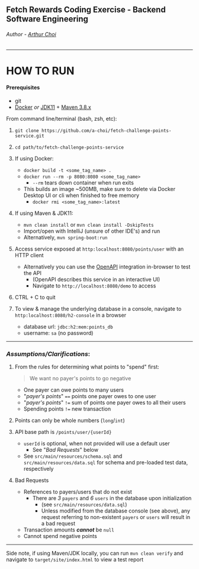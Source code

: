 
## Fetch Rewards Coding Exercise - Backend Software Engineering

###### Author - [Arthur Choi](https://github.com/a-choi)

---

# HOW TO RUN


#### Prerequisites
- git
- [Docker](https://www.docker.com/products/docker-desktop) _*or*_ [JDK11](https://openjdk.java.net/projects/jdk/11/) + [Maven 3.8.x](https://maven.apache.org/install.html)

From command line/terminal (bash, zsh, etc):
1) `git clone https://github.com/a-choi/fetch-challenge-points-service.git`
   

2) `cd path/to/fetch-challenge-points-service`
   

3) If using Docker:
   - `docker build -t <some_tag_name> .`
   - `docker run --rm -p 8080:8080 <some_tag_name>`
      - `--rm` tears down container when run exits 
   - This builds an image ~500MB, make sure to delete via Docker Desktop UI or cli when finished to free memory 
      - `docker rmi <some_tag_name>:latest`
   

4) If using Maven & JDK11:
   - `mvn clean install` or `mvn clean install -DskipTests`
   - Import/open with IntelliJ (unsure of other IDE's) and run
   - Alternatively, `mvn spring-boot:run`
   

5) Access service exposed at `http:localhost:8080/points/user` with an HTTP client
   - Alternatively you can use the [OpenAPI](https://swagger.io/docs/specification/about/) integration in-browser to test the API
      - (OpenAPI describes this service in an interactive UI) 
      - Navigate to `http://localhost:8080/demo` to access 


5) CTRL + C to quit


6) To view & manage the underlying database in a console, navigate to `http:localhost:8080/h2-console` in a browser
   - database url: `jdbc:h2:mem:points_db`
   - username: `sa` (no password)

---

### _**Assumptions/Clarifications**_:
1) From the rules for determining what points to "spend" first:
    >We want no payer's points to go negative
    
    - One payer can owe points to many users
    - "_payer's points_" `==` points one payer owes to one user
    - "_payer's points_" `!=` sum of points one payer owes to all their users
    - Spending points `!=` new transaction 


2) Points can only be whole numbers (`long`/`int`)


3) API base path is `/points/user/{userId}`
   - `userId` is optional, when not provided will use a default user
      - See "_Bad Requests_" below
   - See `src/main/resources/schema.sql` and `src/main/resources/data.sql` for schema and pre-loaded test data, respectively


5) Bad Requests
   - References to payers/users that do not exist
      - There are *3* `payers` and *6* `users` in the database upon initialization
         - (see `src/main/resources/data.sql`)
         - Unless modified from the database console (see above), any request referring to non-existent `payers` or `users` will result in a bad request
   - Transaction amounts _**cannot**_ be `null`
   - Cannot spend negative points
---

Side note, if using Maven/JDK locally, you can run `mvn clean verify` and navigate to `target/site/index.html` to view a test report
